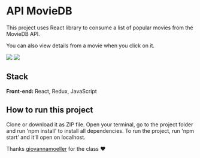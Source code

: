 
# API MovieDB

This project uses React library to consume a list of popular movies from the MovieDB API.

You can also view details from a movie when you click on it.

<img src = "readme/movies.jpg">
<img src = "readme/details-movies.jpg">

## Stack

**Front-end:** React, Redux, JavaScript

## How to run this project

Clone or download it as ZIP file. Open your terminal, go to the project folder and run 'npm install' to install all dependencies. To run the project, run 'npm start' and it'll open on localhost.

Thanks [giovannamoeller](https://github.com/giovannamoeller) for the class ❤️

